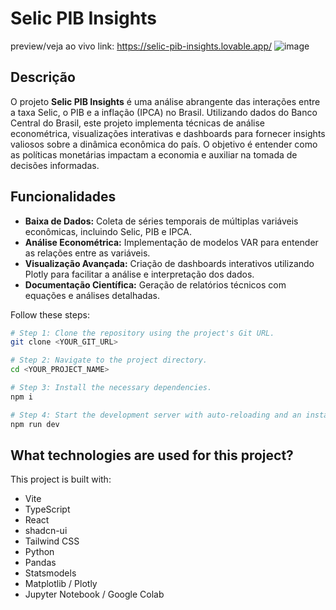 # Selic PIB Insights

preview/veja ao vivo link: https://selic-pib-insights.lovable.app/
![image](https://github.com/user-attachments/assets/21909909-c659-4d3b-8be8-a110d779ab06)

## Descrição
O projeto **Selic PIB Insights** é uma análise abrangente das interações entre a taxa Selic, o PIB e a inflação (IPCA) no Brasil. Utilizando dados do Banco Central do Brasil, este projeto implementa técnicas de análise econométrica, visualizações interativas e dashboards para fornecer insights valiosos sobre a dinâmica econômica do país. O objetivo é entender como as políticas monetárias impactam a economia e auxiliar na tomada de decisões informadas.

## Funcionalidades
- **Baixa de Dados:** Coleta de séries temporais de múltiplas variáveis econômicas, incluindo Selic, PIB e IPCA.
- **Análise Econométrica:** Implementação de modelos VAR para entender as relações entre as variáveis.
- **Visualização Avançada:** Criação de dashboards interativos utilizando Plotly para facilitar a análise e interpretação dos dados.
- **Documentação Científica:** Geração de relatórios técnicos com equações e análises detalhadas.


Follow these steps:

```sh
# Step 1: Clone the repository using the project's Git URL.
git clone <YOUR_GIT_URL>

# Step 2: Navigate to the project directory.
cd <YOUR_PROJECT_NAME>

# Step 3: Install the necessary dependencies.
npm i

# Step 4: Start the development server with auto-reloading and an instant preview.
npm run dev
```

## What technologies are used for this project?

This project is built with:

- Vite
- TypeScript
- React
- shadcn-ui
- Tailwind CSS
- Python
- Pandas
- Statsmodels
- Matplotlib / Plotly
- Jupyter Notebook / Google Colab

